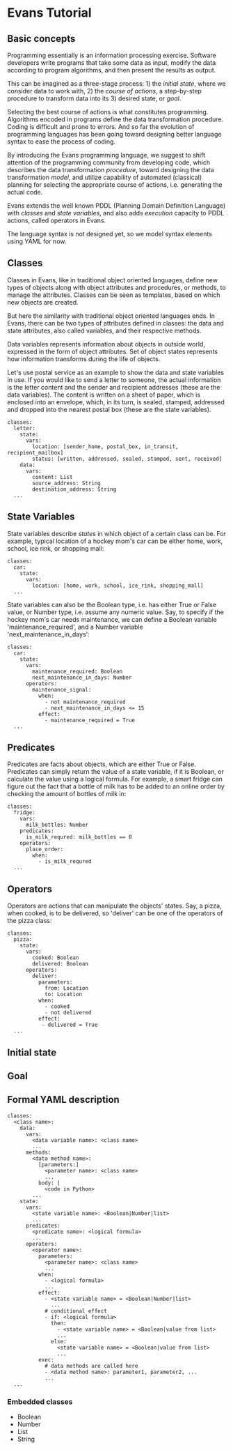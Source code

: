 # Evans Tutorial

## Basic concepts

Programming essentially is an information processing exercise. Software developers write programs that take some data as input, modify the data according to program algorithms, and then present the results as output.

This can be imagined as a three-stage process: 1) the _initial state_, where we consider data to work with, 2) the _course of actions_, a step-by-step procedure to transform data into its 3) desired state, or _goal_.

Selecting the best course of actions is what constitutes programming. Algorithms encoded in programs define the data transformation procedure. Coding is difficult and prone to errors. And so far the evolution of programming languages has been going toward designing better language syntax to ease the process of coding.

By introducing the Evans programming language, we suggest to shift attention of the programming community from developing code, which describes the data transformation _procedure_, toward designing the data transformation _model_, and utilize capability of automated (classical) planning for selecting the appropriate course of actions, i.e. generating the actual code.

Evans extends the well known PDDL (Planning Domain Definition Language) with _classes_ and _state variables_, and also adds _execution_ capacity to PDDL actions, called operators in Evans.

The language syntax is not designed yet, so we model syntax elements using YAML for now.

## Classes

Classes in Evans, like in traditional object oriented languages, define new types of objects along with object attributes and procedures, or methods, to manage the attributes. Classes can be seen as templates, based on which new objects are created.

But here the similarity with traditional object oriented languages ends. In Evans, there can be two types of attributes defined in classes: the data and state attributes, also called variables, and their respective methods.

Data variables represents information about objects in outside world, expressed in the form of object attributes. Set of object states represents how information transforms during the life of objects.

Let's use postal service as an example to show the data and state variables in use. If you would like to send a letter to someone, the actual information is the letter content and the sender and recipient addresses (these are the data variables). The content is written on a sheet of paper, which is enclosed into an envelope, which, in its turn, is sealed, stamped, addressed and dropped into the nearest postal box (these are the state variables).

```
classes:
  letter:
    state:
      vars:
        location: [sender_home, postal_box, in_transit, recipient_mailbox]
        status: [written, addressed, sealed, stamped, sent, received]
    data:
      vars:
        content: List
        source_address: String
        destination_address: String
  ...
```

## State Variables

State variables describe _states_ in which object of a certain class can be. For example, typical location of a hockey mom's car can be either home, work, school, ice rink, or shopping mall:

```
classes:
  car:
    state:
      vars:
        location: [home, work, school, ice_rink, shopping_mall]
  ...
```

State variables can also be the Boolean type, i.e. has either True or False value, or Number type, i.e. assume any numeric value. Say, to specify if the hockey mom's car needs maintenance, we can define a Boolean variable 'maintenance_required', and a Number variable 'next_maintenance_in_days':

```
classes:
  car:
    state:
      vars:
        maintenance_required: Boolean
        next_maintenance_in_days: Number
      operators:
        maintenance_signal:
          when:
            - not maintenance_required
            - next_maintenance_in_days <= 15
          effect:
            - maintenance_required = True
  ...
```

## Predicates

Predicates are facts about objects, which are either True or False. Predicates can simply return the value of a state variable, if it is Boolean, or calculate the value using a logical formula. For example, a smart fridge can figure out the fact that a bottle of milk has to be added to an online order by checking the amount of bottles of milk in:
```
classes:
  fridge:
    vars:
      milk_bottles: Number
    predicates:
      is_milk_requred: milk_bottles == 0
    operators:
      place_order:
        when:
          - is_milk_requred
  ...
```

## Operators

Operators are actions that can manipulate the objects' states. Say, a pizza, when cooked, is to be delivered, so 'deliver' can be one of the operators of the pizza class:

```
classes:
  pizza:
    state:
      vars:
        cooked: Boolean
        delivered: Boolean
      operators:
        deliver:
          parameters:
            from: Location
            to: Location
          when:
            - cooked
            - not delivered
          effect:
           - delivered = True
  ...
```

## Initial state

## Goal

## Formal YAML description
```
classes:
  <class name>:
    data:
      vars:
        <data variable name>: <class name>
        ...
      methods:
        <data method name>:
          [parameters:]
            <parameter name>: <class name>
            ...
          body: |
            <code in Python>
        ...
    state:
      vars:
        <state variable name>: <Boolean|Number|list>
        ...
      predicates:
        <predicate name>: <logical formula>
        ...
      operators:
        <operator name>:
          parameters:
            <parameter name>: <class name>
            ...
          when:
            - <logical formula>
            ...
          effect:
            - <state variable name> = <Boolean|Number|list>
              ...
            # conditional effect
            - if: <logical formula>
              then:
                - <state variable name> = <Boolean|value from list>
                ...
              else:
                <state variable name> = <Boolean|value from list>
                ...
          exec:
            # data methods are called here
            - <data method name>: parameter1, parameter2, ...
            ...
  ...
```
### Embedded classes
* Boolean
* Number
* List
* String
